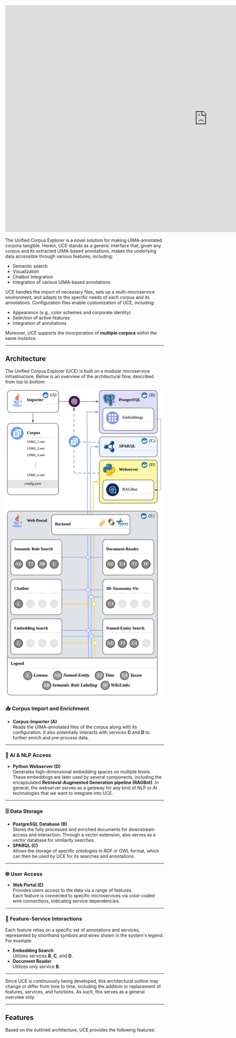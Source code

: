 <div class="video-wrapper">
    <iframe width="1280" height="720" src="https://www.youtube.com/embed/f3kB9pNPjsk?si=xxL39RulhGyFAG3D" title="YouTube video player" frameborder="0" allow="accelerometer; autoplay; clipboard-write; encrypted-media; gyroscope; picture-in-picture; web-share" referrerpolicy="strict-origin-when-cross-origin" allowfullscreen></iframe>
</div>

The Unified Corpus Explorer is a novel solution for making UIMA-annotated corpora tangible. Herein, UCE stands as a generic interface that, given any corpus and its extracted UIMA-based annotations, makes the underlying data accessible through various features, including:

- Semantic search  
- Visualization
- Chatbot Integration  
- Integration of various UIMA-based annotations  

UCE handles the import of necessary files, sets up a multi-microservice environment, and adapts to the specific needs of each corpus and its annotations. Configuration files enable customization of UCE, including:

- Appearance (e.g., color schemes and corporate identity)
- Selection of active features
- Integration of annotations

Moreover, UCE supports the incorporation of **multiple corpora** within the same instance.

<hr/>

## Architecture

The Unified Corpus Explorer (UCE) is built on a modular microservice infrastructure. Below is an overview of the architectural flow, described from top to bottom:

<div class="dockpanel">
    <div class="left">
        <img src="/img/architecture.png"/>
    </div>
    <div class="right">
    <h3>📥 Corpus Import and Enrichment</h3>
    <ul>
    <li><strong>Corpus-Importer (A)</strong><br>
        Reads the UIMA-annotated files of the corpus along with its configuration. It also potentially interacts with services <strong>C</strong> and <strong>D</strong> to further enrich and pre-process data.
    </li>
    </ul>
    <hr/>
    <h3>🧠 AI & NLP Access</h3>
    <ul>
    <li><strong>Python Webserver (D)</strong><br>
        Generates high-dimensional embedding spaces on multiple levels. These embeddings are later used by several components, including the encapsulated <strong>Retrieval-Augmented Generation pipeline (RAGBot)</strong>. In general, the webserver serves as a gateway for any kind of NLP or AI technologies that we want to integrate into UCE.
    </li>
    </ul>
    <hr/>
    <h3>🗄️ Data Storage</h3>
    <ul>
    <li><strong>PostgreSQL Database (B)</strong><br>
        Stores the fully processed and enriched documents for downstream access and interaction. Through a vector extension, also serves as a vector database for similarity searches.
    </li>
    <li><strong>SPARQL (C)</strong><br>
        Allows the storage of specific ontologies in RDF or OWL format, which can then be used by UCE for its searches and annotations.
    </li>
    </ul>
    <hr/>
    <h3>🌐 User Access</h3>
    <ul>
    <li><strong>Web Portal (E)</strong><br>
        Provides users access to the data via a range of features.<br>
        Each feature is connected to specific microservices via color-coded wire connections, indicating service dependencies.
    </li>
    </ul>
    <hr/>
    <h3>🧬 Feature-Service Interactions</h3>
    <p>Each feature relies on a specific set of annotations and services, represented by shorthand symbols and wires shown in the system's legend. For example:</p>
    <ul>
    <li><strong>Embedding Search</strong><br>
        Utilizes services <strong>B</strong>, <strong>C</strong>, and <strong>D</strong>.
    </li>
    <li><strong>Document Reader</strong><br>
        Utilizes only service <strong>B</strong>.
    </li>
    </ul>
    <hr/>
    <p>Since UCE is continuously being developed, this architectural outline may change or differ from time to time, including the addition or replacement of features, services, and functions. As such, this serves as a general overview only.
    </p>
    </div>
</div>

<hr/>

## Features

Based on the outlined architecture, UCE provides the following features:

